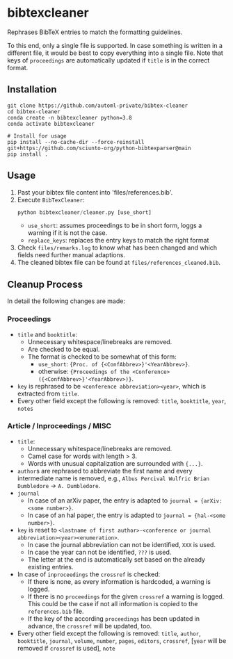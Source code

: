 # bibtexcleaner

Rephrases BibTeX entries to match the formatting guidelines. 

To this end, only a single file is supported. In case something is written in a different file, it would be best to copy everything into a single file. Note that keys of `proceedings` are automatically updated if `title` is in the correct format.


## Installation
```
git clone https://github.com/automl-private/bibtex-cleaner
cd bibtex-cleaner
conda create -n bibtexcleaner python=3.8
conda activate bibtexcleaner

# Install for usage
pip install --no-cache-dir --force-reinstall git+https://github.com/sciunto-org/python-bibtexparser@main
pip install .
```

## Usage

1. Past your bibtex file content into 'files/references.bib'.
2. Execute `BibTexCleaner`:
    ```python 
    python bibtexcleaner/cleaner.py [use_short]
    ```
    * `use_short`: assumes proceedings to be in short form, loggs a warning if it is not the case.
    * `replace_keys`: replaces the entry keys to match the right format
3. Check `files/remarks.log` to know what has been changed and which fields need further manual adaptions.
4. The cleaned bibtex file can be found at `files/references_cleaned.bib`.

## Cleanup Process

In detail the following changes are made:

### Proceedings

- `title` and `booktitle`:
  - Unnecessary whitespace/linebreaks are removed.
  - Are checked to be equal.
  - The format is checked to be somewhat of this form:
    - `use_short`: `{Proc. of {<ConfAbbrev>}'<YearAbbrev>}`.
    - otherwise: `{Proceedings of the <Conference> ({<ConfAbbrev>}'<YearAbbrev>)}`.
- `key` is rephrased to be `<conference abbreviation><year>`, which is extracted from `title`.
- Every other field except the following is removed: `title`, `booktitle`, `year`, `notes`

### Article / Inproceedings / MISC
- `title`:
  - Unnecessary whitespace/linebreaks are removed.
  - Camel case for words with length > 3.
  - Words with unusual capitalization are surrounded with `{...}`.
- `author`s are rephrased to abbreviate the first name and every intermediate name is removed, e.g., `Albus Percival Wulfric Brian Dumbledore` -> `A. Dumbledore`.
- `journal`
  - In case of an arXiv paper, the entry is adapted to `journal = {arXiv:<some number>}`.
  - In case of an hal paper, the entry is adapted to `journal = {hal-<some number>}`.
- `key` is reset to `<lastname of first author>-<conference or journal abbreviation><year><enumeration>`.
  - In case the journal abbreviation can not be identified, `XXX` is used.
  - In case the year can not be identified, `???` is used.
  - The letter at the end is automatically set based on the already existing entries.
- In case of `inproceedings` the `crossref` is checked: 
  - If there is none, as every information is hardcoded, a warning is logged.
  - If there is no `proceedings` for the given `crossref` a warning is logged. This could be the case if not all information is copied to the `references.bib` file. 
  - If the key of the according `proceedings` has been updated in advance, the `crossref` will be updated, too.
- Every other field except the following is removed: `title`, `author`, `booktitle`, `journal`, `volume`, `number`, `pages`, `editors`, `crossref`, [`year` will be removed if `crossref` is used], `note`

